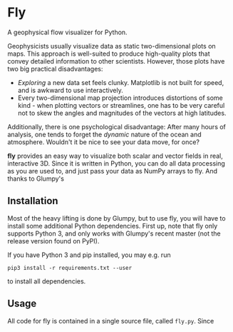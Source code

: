 # Fly
A geophysical flow visualizer for Python.

Geophysicists usually visualize data as static two-dimensional plots on maps.
This approach is well-suited to produce high-quality plots that convey detailed
information to other scientists. However, those plots have two big practical
disadvantages:

- *Exploring* a new data set feels clunky. Matplotlib is not built for speed,
  and is awkward to use interactively.
- Every two-dimensional map projection introduces distortions of some kind - when
  plotting vectors or streamlines, one has to be very careful not to skew the angles
  and magnitudes of the vectors at high latitudes.

Additionally, there is one psychological disadvantage: After many hours of analysis,
one tends to forget the *dynamic* nature of the ocean and atmosphere. Wouldn't
it be nice to see your data move, for once?

**fly** provides an easy way to visualize both scalar and vector fields in real,
interactive 3D. Since it is written in Python, you can do all data processing as
you are used to, and just pass your data as NumPy arrays to fly. And thanks to Glumpy's

## Installation

Most of the heavy lifting is done by Glumpy, but to use fly, you will have to install
some additional Python dependencies. First up, note that fly only supports Python 3,
and only works with Glumpy's recent master (not the release version found on PyPI).

If you have Python 3 and pip installed, you may e.g. run

```
pip3 install -r requirements.txt --user
```

to install all dependencies.

## Usage

All code for fly is contained in a single source file, called ``fly.py``. Since
